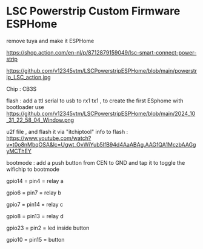 # LSC Powerstrip Custom Firmware ESPHome
remove tuya and make it ESPHome


https://shop.action.com/en-nl/p/8712879159049/lsc-smart-connect-power-strip
 
https://github.com/v12345vtm/LSCPowerstripESPHome/blob/main/powerstrip_LSC_action.jpg

Chip : CB3S

flash : add a ttl serial to usb to rx1 tx1  , to create the first ESphome with bootloader use 
https://github.com/v12345vtm/LSCPowerstripESPHome/blob/main/2024_10_31_22_58_04_Window.png

u2f file , and flash it via "itchiptool"
info  to flash  : https://www.youtube.com/watch?v=t0o8nMbqOSA&lc=Ugwt_OvWiYub5lfB94d4AaABAg.AAGfQA1MczbAAGgyMCThEY

bootmode  : add a push button from CEN to GND and tap it to toggle the wifichip to bootmode

gpio14 = pin4 = relay a

gpio6  = pin7 = relay b

gpio7  = pin14 = relay c

gpio8  = pin13 = relay d

gpio23 = pin2 = led inside button

gpio10 = pin15 = button



